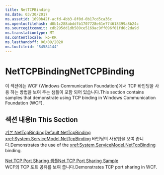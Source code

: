 ```yaml
---
title: NetTCPBinding
ms.date: 03/30/2017
ms.assetid: 1690b42f-acfd-4bb3-8f0d-0b17cd5ca36c
ms.openlocfilehash: d0b1c288abddfb1707728e61e774618399a8b24c
ms.sourcegitcommit: cdb295dd1db589ce5169ac9ff096f01fd0c2da9d
ms.translationtype: MT
ms.contentlocale: ko-KR
ms.lasthandoff: 06/09/2020
ms.locfileid: "84584144"
---
```

# <a name="nettcpbinding"></a><span data-ttu-id="09922-102">NetTCPBinding</span><span class="sxs-lookup"><span data-stu-id="09922-102">NetTCPBinding</span></span>
<span data-ttu-id="09922-103">이 섹션에는 WCF (Windows Communication Foundation)에서 TCP 바인딩을 사용 하는 방법을 보여 주는 샘플이 포함 되어 있습니다.</span><span class="sxs-lookup"><span data-stu-id="09922-103">This section contains samples that demonstrate using TCP binding in Windows Communication Foundation (WCF).</span></span>  
  
## <a name="in-this-section"></a><span data-ttu-id="09922-104">섹션 내용</span><span class="sxs-lookup"><span data-stu-id="09922-104">In This Section</span></span>  
 [<span data-ttu-id="09922-105">기본 NetTcpBinding</span><span class="sxs-lookup"><span data-stu-id="09922-105">Default NetTcpBinding</span></span>](default-nettcpbinding.md)  
 <span data-ttu-id="09922-106"><xref:System.ServiceModel.NetTcpBinding> 바인딩의 사용법을 보여 줍니다.</span><span class="sxs-lookup"><span data-stu-id="09922-106">Demonstrates the use of the <xref:System.ServiceModel.NetTcpBinding> binding.</span></span>  
  
 [<span data-ttu-id="09922-107">Net.TCP Port Sharing 샘플</span><span class="sxs-lookup"><span data-stu-id="09922-107">Net.TCP Port Sharing Sample</span></span>](net-tcp-port-sharing-sample.md)  
 <span data-ttu-id="09922-108">WCF의 TCP 포트 공유를 보여 줍니다.</span><span class="sxs-lookup"><span data-stu-id="09922-108">Demonstrates TCP port sharing in WCF.</span></span>
